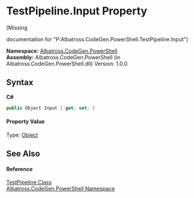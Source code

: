 # TestPipeline.Input Property 
 

\[Missing <summary> documentation for "P:Albatross.CodeGen.PowerShell.TestPipeline.Input"\]

**Namespace:**&nbsp;<a href="N_Albatross_CodeGen_PowerShell.md">Albatross.CodeGen.PowerShell</a><br />**Assembly:**&nbsp;Albatross.CodeGen.PowerShell (in Albatross.CodeGen.PowerShell.dll) Version: 1.0.0

## Syntax

**C#**<br />
``` C#
public Object Input { get; set; }
```


#### Property Value
Type: <a href="http://msdn2.microsoft.com/en-us/library/e5kfa45b" target="_blank">Object</a>

## See Also


#### Reference
<a href="T_Albatross_CodeGen_PowerShell_TestPipeline.md">TestPipeline Class</a><br /><a href="N_Albatross_CodeGen_PowerShell.md">Albatross.CodeGen.PowerShell Namespace</a><br />